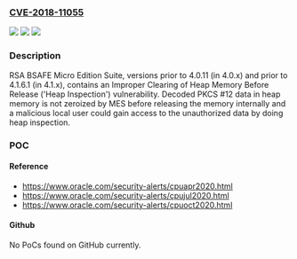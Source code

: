 ### [CVE-2018-11055](https://cve.mitre.org/cgi-bin/cvename.cgi?name=CVE-2018-11055)
![](https://img.shields.io/static/v1?label=Product&message=BSAFE%20Micro%20Edition%20Suite&color=blue)
![](https://img.shields.io/static/v1?label=Version&message=n%2Fa&color=blue)
![](https://img.shields.io/static/v1?label=Vulnerability&message=Improper%20Clearing%20of%20Heap%20Memory%20Before%20Release%20('Heap%20Inspection')%20vulnerability&color=brighgreen)

### Description

RSA BSAFE Micro Edition Suite, versions prior to 4.0.11 (in 4.0.x) and prior to 4.1.6.1 (in 4.1.x), contains an Improper Clearing of Heap Memory Before Release ('Heap Inspection') vulnerability. Decoded PKCS #12 data in heap memory is not zeroized by MES before releasing the memory internally and a malicious local user could gain access to the unauthorized data by doing heap inspection.

### POC

#### Reference
- https://www.oracle.com/security-alerts/cpuapr2020.html
- https://www.oracle.com/security-alerts/cpujul2020.html
- https://www.oracle.com/security-alerts/cpuoct2020.html

#### Github
No PoCs found on GitHub currently.

